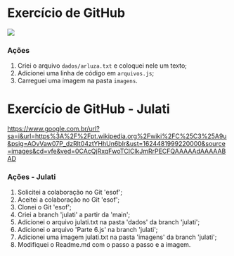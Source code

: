 # Exercício de GitHub

![](https://github.com/arleysouza/esof/blob/main/imagens/ilustracao.png)

### Ações

1. Criei o arquivo `dados/arluza.txt` e coloquei nele um texto;
2. Adicionei uma linha de código em `arquivos.js`;
3. Carreguei uma imagem na pasta `imagens`.

# Exercício de GitHub - Julati

https://www.google.com.br/url?sa=i&url=https%3A%2F%2Fpt.wikipedia.org%2Fwiki%2FC%25C3%25A9u&psig=AOvVaw07P_dzRlt04ztYHhUn6bIr&ust=1624481999220000&source=images&cd=vfe&ved=0CAcQjRxqFwoTCIClkJmRrPECFQAAAAAdAAAAABAD
### Ações - Julati

1. Solicitei a colaboração no Git 'esof';
2. Aceitei a colaboração no Git 'esof';
3. Clonei o Git 'esof';
4. Criei a branch 'julati' a partir da 'main';
5. Adicionei o arquivo julati.txt na pasta 'dados' da branch 'julati';
6. Adicionei o arquivo 'Parte 6.js' na branch 'julati';
7. Adicionei uma imagem julati.txt na pasta 'imagens' da branch 'julati';
8. Modifiquei o Readme.md com o passo a passo e a imagem.

